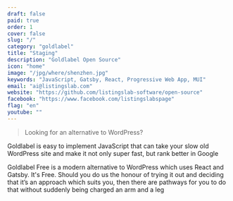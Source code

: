 ```yaml
---
draft: false
paid: true
order: 1
cover: false
slug: "/"
category: "goldlabel"
title: "Staging"
description: "Goldlabel Open Source"
icon: "home"
image: "/jpg/where/shenzhen.jpg"
keywords: "JavaScript, Gatsby, React, Progressive Web App, MUI"
email: "ai@listingslab.com"
website: "https://github.com/listingslab-software/open-source"
facebook: "https://www.facebook.com/listingslabspage"
flag: "en"
youtube: ""
---
```

> Looking for an alternative to WordPress?

Goldlabel is easy to implement JavaScript that can take your slow old WordPress site and make it not only super fast, but rank better in Google

Goldlabel Free is a modern alternative to WordPress which uses React and Gatsby. It's Free. Should you do us the honour of trying it out and deciding that it’s an approach which suits you, then there are pathways for you to do that without suddenly being charged an arm and a leg

